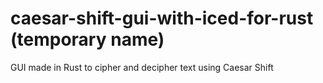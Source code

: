 # caesar-shift-gui-with-iced-for-rust (temporary name)
GUI made in Rust to cipher and decipher text using Caesar Shift
